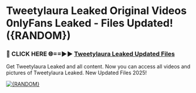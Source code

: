 # Tweetylaura Leaked Original Videos 0nlyFans Leaked - Files Updated! ({RANDOM})

<h3>🔴 CLICK HERE 🌐==►► <a href="https://betterlinks.top/A2PfLJ" rel="nofollow">Tweetylaura Leaked Updated Files</a></h3>

Get Tweetylaura Leaked and all content. Now you can access all videos and pictures of Tweetylaura Leaked. New Updated Files 2025!

[![{RANDOM}](https://i.imgur.com/ppqm5kG.gif)](https://betterlinks.top/A2PfLJ)